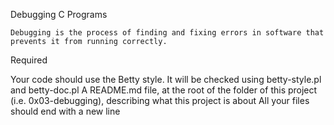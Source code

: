 Debugging C Programs

	Debugging is the process of finding and fixing errors in software that prevents it from running correctly.

	
Required

Your code should use the Betty style. It will be checked using betty-style.pl and betty-doc.pl
A README.md file, at the root of the folder of this project (i.e. 0x03-debugging), describing what this project is about
All your files should end with a new line


